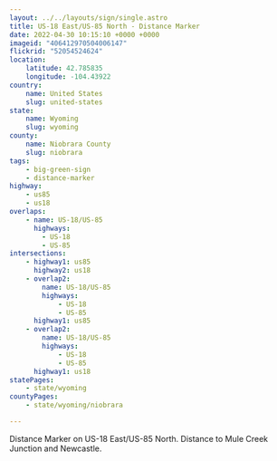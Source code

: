 ```yaml
---
layout: ../../layouts/sign/single.astro
title: US-18 East/US-85 North - Distance Marker
date: 2022-04-30 10:15:10 +0000 +0000
imageid: "406412970504006147"
flickrid: "52054524624"
location:
    latitude: 42.785835
    longitude: -104.43922
country:
    name: United States
    slug: united-states
state:
    name: Wyoming
    slug: wyoming
county:
    name: Niobrara County
    slug: niobrara
tags:
    - big-green-sign
    - distance-marker
highway:
    - us85
    - us18
overlaps:
    - name: US-18/US-85
      highways:
        - US-18
        - US-85
intersections:
    - highway1: us85
      highway2: us18
    - overlap2:
        name: US-18/US-85
        highways:
            - US-18
            - US-85
      highway1: us85
    - overlap2:
        name: US-18/US-85
        highways:
            - US-18
            - US-85
      highway1: us18
statePages:
    - state/wyoming
countyPages:
    - state/wyoming/niobrara

---
```

Distance Marker on US-18 East/US-85 North.  Distance to Mule Creek Junction and Newcastle.